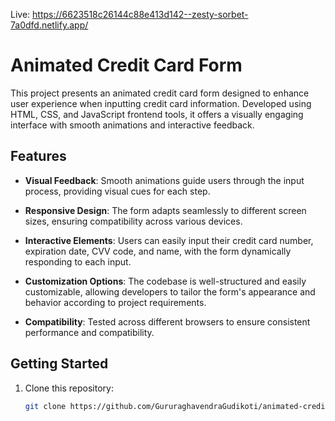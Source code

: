Live: https://6623518c26144c88e413d142--zesty-sorbet-7a0dfd.netlify.app/
# Animated Credit Card Form

This project presents an animated credit card form designed to enhance user experience when inputting credit card information. Developed using HTML, CSS, and JavaScript frontend tools, it offers a visually engaging interface with smooth animations and interactive feedback.

## Features

- **Visual Feedback**: Smooth animations guide users through the input process, providing visual cues for each step.
 
- **Responsive Design**: The form adapts seamlessly to different screen sizes, ensuring compatibility across various devices.
  
- **Interactive Elements**: Users can easily input their credit card number, expiration date, CVV code, and name, with the form dynamically responding to each input.
  
- **Customization Options**: The codebase is well-structured and easily customizable, allowing developers to tailor the form's appearance and behavior according to project requirements.
  
- **Compatibility**: Tested across different browsers to ensure consistent performance and compatibility.

## Getting Started

1. Clone this repository:

   ```bash
   git clone https://github.com/GururaghavendraGudikoti/animated-credit-card-form.git
